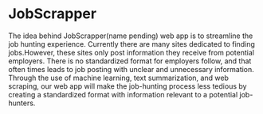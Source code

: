 # JobScrapper
The idea behind JobScrapper(name pending) web app is to streamline the job hunting experience. Currently there are many sites dedicated to finding jobs.However, these sites only post information they receive from potential employers. There is no standardized format for employers follow, and that often times leads to job posting with unclear and unnecessary information. Through the use of machine learning, text summarization, and web scraping, our web app will make the job-hunting process less tedious by creating a standardized format with information relevant to a potential job-hunters.
